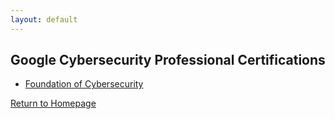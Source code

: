 ```yaml
---
layout: default
---
```


## Google Cybersecurity Professional Certifications

* [Foundation of Cybersecurity](https://www.coursera.org/account/accomplishments/verify/3MNB94NDOX44)

[Return to Homepage](./)
